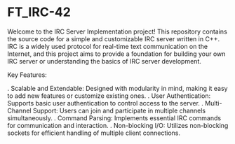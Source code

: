 # FT_IRC-42
Welcome to the IRC Server Implementation project! This repository contains the source code for a simple and customizable IRC server written in C++. IRC is a widely used protocol for real-time text communication on the Internet, and this project aims to provide a foundation for building your own IRC server or understanding the basics of IRC server development.

Key Features:

. Scalable and Extendable: Designed with modularity in mind, making it easy to add new features or customize existing ones.
. User Authentication: Supports basic user authentication to control access to the server.
. Multi-Channel Support: Users can join and participate in multiple channels simultaneously.
. Command Parsing: Implements essential IRC commands for communication and interaction.
. Non-blocking I/O: Utilizes non-blocking sockets for efficient handling of multiple client connections.

